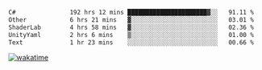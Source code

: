 <!--START_SECTION:waka-->

```txt
C#               192 hrs 12 mins ██████████████████████▓░░   91.11 %
Other            6 hrs 21 mins   ▓░░░░░░░░░░░░░░░░░░░░░░░░   03.01 %
ShaderLab        4 hrs 58 mins   ▓░░░░░░░░░░░░░░░░░░░░░░░░   02.36 %
UnityYaml        2 hrs 6 mins    ▒░░░░░░░░░░░░░░░░░░░░░░░░   01.00 %
Text             1 hr 23 mins    ░░░░░░░░░░░░░░░░░░░░░░░░░   00.66 %
```

<!--END_SECTION:waka-->
[![wakatime](https://wakatime.com/badge/user/6c2f442e-41b4-42e3-bc06-d5d8203ad1da.svg)](https://wakatime.com/@6c2f442e-41b4-42e3-bc06-d5d8203ad1da)
